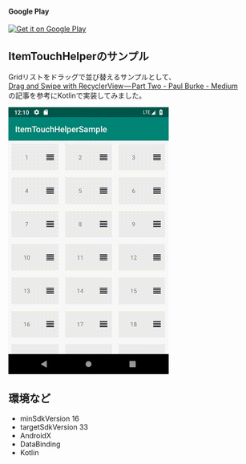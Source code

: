 #### Google Play

<a href='https://play.google.com/store/apps/details?id=com.hnimrod.itemtouchhelpersample&utm_source=github'><img alt='Get it on Google Play' src='https://play.google.com/intl/ja/badges/static/images/badges/en_badge_web_generic.png' width='300'/></a>

 ## ItemTouchHelperのサンプル
 
Gridリストをドラッグで並び替えるサンプルとして、  
[Drag and Swipe with RecyclerView — Part Two - Paul Burke - Medium](https://medium.com/@ipaulpro/drag-and-swipe-with-recyclerview-6a6f0c422efd)   
の記事を参考にKotlinで実装してみました。
 
 ![](./figs/sample.gif)
 
## 環境など

- minSdkVersion 16
- targetSdkVersion 33
- AndroidX
- DataBinding
- Kotlin
